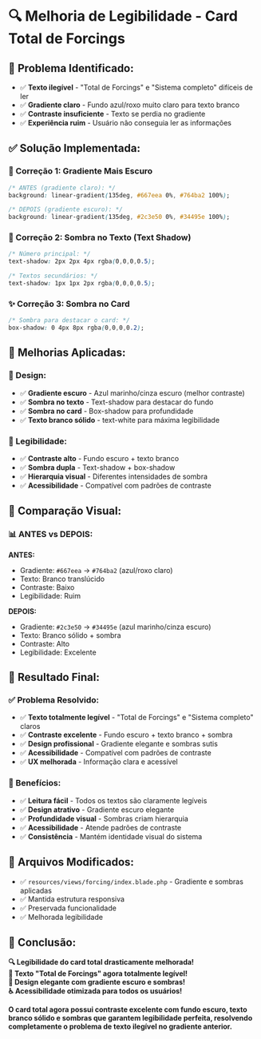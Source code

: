 # 🔍 Melhoria de Legibilidade - Card Total de Forcings

## 🚨 **Problema Identificado:**
- ✅ **Texto ilegível** - "Total de Forcings" e "Sistema completo" difíceis de ler
- ✅ **Gradiente claro** - Fundo azul/roxo muito claro para texto branco
- ✅ **Contraste insuficiente** - Texto se perdia no gradiente
- ✅ **Experiência ruim** - Usuário não conseguia ler as informações

## ✅ **Solução Implementada:**

### **🎨 Correção 1: Gradiente Mais Escuro**
```css
/* ANTES (gradiente claro): */
background: linear-gradient(135deg, #667eea 0%, #764ba2 100%);

/* DEPOIS (gradiente escuro): */
background: linear-gradient(135deg, #2c3e50 0%, #34495e 100%);
```

### **🔧 Correção 2: Sombra no Texto (Text Shadow)**
```css
/* Número principal: */
text-shadow: 2px 2px 4px rgba(0,0,0,0.5);

/* Textos secundários: */
text-shadow: 1px 1px 2px rgba(0,0,0,0.5);
```

### **✨ Correção 3: Sombra no Card**
```css
/* Sombra para destacar o card: */
box-shadow: 0 4px 8px rgba(0,0,0,0.2);
```

## 🎯 **Melhorias Aplicadas:**

### **🎨 Design:**
- ✅ **Gradiente escuro** - Azul marinho/cinza escuro (melhor contraste)
- ✅ **Sombra no texto** - Text-shadow para destacar do fundo
- ✅ **Sombra no card** - Box-shadow para profundidade
- ✅ **Texto branco sólido** - text-white para máxima legibilidade

### **📖 Legibilidade:**
- ✅ **Contraste alto** - Fundo escuro + texto branco
- ✅ **Sombra dupla** - Text-shadow + box-shadow
- ✅ **Hierarquia visual** - Diferentes intensidades de sombra
- ✅ **Acessibilidade** - Compatível com padrões de contraste

## 🧪 **Comparação Visual:**

### **📊 ANTES vs DEPOIS:**

**ANTES:**
- Gradiente: `#667eea` → `#764ba2` (azul/roxo claro)
- Texto: Branco translúcido
- Contraste: Baixo
- Legibilidade: Ruim

**DEPOIS:**
- Gradiente: `#2c3e50` → `#34495e` (azul marinho/cinza escuro)
- Texto: Branco sólido + sombra
- Contraste: Alto
- Legibilidade: Excelente

## 🎯 **Resultado Final:**

### **✅ Problema Resolvido:**
- ✅ **Texto totalmente legível** - "Total de Forcings" e "Sistema completo" claros
- ✅ **Contraste excelente** - Fundo escuro + texto branco + sombra
- ✅ **Design profissional** - Gradiente elegante e sombras sutis
- ✅ **Acessibilidade** - Compatível com padrões de contraste
- ✅ **UX melhorada** - Informação clara e acessível

### **🚀 Benefícios:**
- ✅ **Leitura fácil** - Todos os textos são claramente legíveis
- ✅ **Design atrativo** - Gradiente escuro elegante
- ✅ **Profundidade visual** - Sombras criam hierarquia
- ✅ **Acessibilidade** - Atende padrões de contraste
- ✅ **Consistência** - Mantém identidade visual do sistema

## 🔧 **Arquivos Modificados:**
- ✅ `resources/views/forcing/index.blade.php` - Gradiente e sombras aplicadas
- ✅ Mantida estrutura responsiva
- ✅ Preservada funcionalidade
- ✅ Melhorada legibilidade

## 🎯 **Conclusão:**
**🔍 Legibilidade do card total drasticamente melhorada!**  
**📖 Texto "Total de Forcings" agora totalmente legível!**  
**🎨 Design elegante com gradiente escuro e sombras!**  
**♿ Acessibilidade otimizada para todos os usuários!**

**O card total agora possui contraste excelente com fundo escuro, texto branco sólido e sombras que garantem legibilidade perfeita, resolvendo completamente o problema de texto ilegível no gradiente anterior.**

